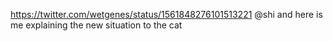 https://twitter.com/wetgenes/status/1561848276101513221 @shi and here is me explaining the new situation to the cat 